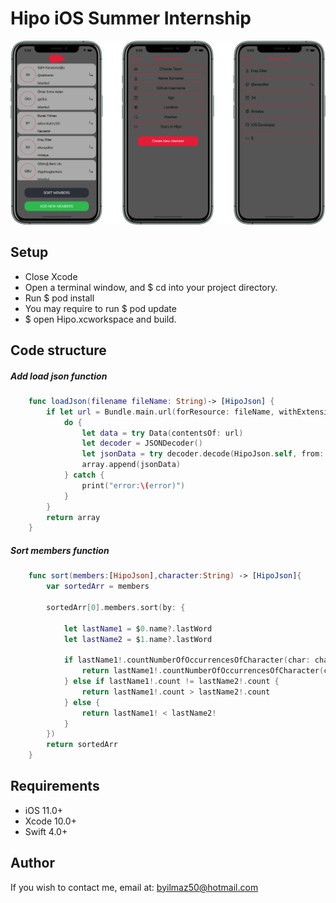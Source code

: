 # Hipo iOS Summer Internship
<img src="https://raw.githubusercontent.com/burakylmz50/Hipo-iOS-Summer-Internship/master/Images/screenShots.png" />

## Setup
* Close Xcode
* Open a terminal window, and $ cd into your project directory.
* Run $ pod install
* You may require to run $ pod update
* $ open Hipo.xcworkspace and build.

## Code structure

##### Add load json function
```swift
    func loadJson(filename fileName: String)-> [HipoJson] {
        if let url = Bundle.main.url(forResource: fileName, withExtension: "json") {
            do {
                let data = try Data(contentsOf: url)
                let decoder = JSONDecoder()
                let jsonData = try decoder.decode(HipoJson.self, from: data)
                array.append(jsonData)
            } catch {
                print("error:\(error)")
            }
        }
        return array
    }
```
##### Sort members function
```swift
    func sort(members:[HipoJson],character:String) -> [HipoJson]{
        var sortedArr = members
        
        sortedArr[0].members.sort(by: {
            
            let lastName1 = $0.name?.lastWord
            let lastName2 = $1.name?.lastWord
            
            if lastName1!.countNumberOfOccurrencesOfCharacter(char: character) != lastName2!.countNumberOfOccurrencesOfCharacter(char: character) {
                return lastName1!.countNumberOfOccurrencesOfCharacter(char: character) > lastName2!.countNumberOfOccurrencesOfCharacter(char: character)
            } else if lastName1!.count != lastName2!.count {
                return lastName1!.count > lastName2!.count
            } else {
                return lastName1! < lastName2!
            }
        })
        return sortedArr
    }
```

## Requirements
* iOS 11.0+
* Xcode 10.0+
* Swift 4.0+

## Author
If you wish to contact me, email at: byilmaz50@hotmail.com
